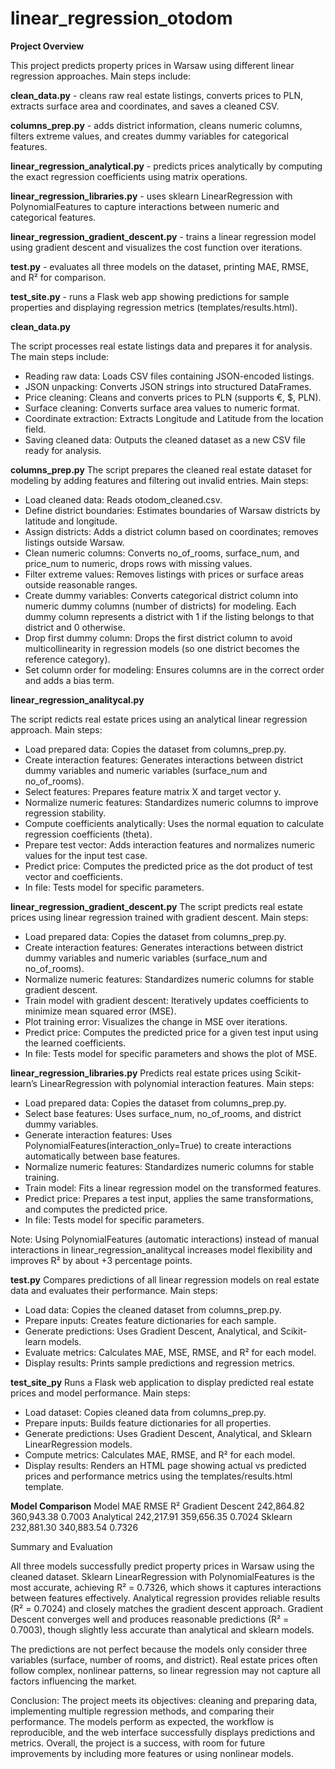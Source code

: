 # linear_regression_otodom


**Project Overview**

This project predicts property prices in Warsaw using different linear regression approaches. Main steps include:

**clean_data.py** - cleans raw real estate listings, converts prices to PLN, extracts surface area and coordinates, and saves a cleaned CSV.

**columns_prep.py** - adds district information, cleans numeric columns, filters extreme values, and creates dummy variables for categorical features.

**linear_regression_analytical.py** - predicts prices analytically by computing the exact regression coefficients using matrix operations.

**linear_regression_libraries.py** - uses sklearn LinearRegression with PolynomialFeatures to capture interactions between numeric and categorical features.

**linear_regression_gradient_descent.py** - trains a linear regression model using gradient descent and visualizes the cost function over iterations.

**test.py** - evaluates all three models on the dataset, printing MAE, RMSE, and R² for comparison.

**test_site.py** - runs a Flask web app showing predictions for sample properties and displaying regression metrics (templates/results.html).







**clean_data.py**

The script processes real estate listings data and prepares it for analysis. The main steps include:

- Reading raw data: Loads CSV files containing JSON-encoded listings.
- JSON unpacking: Converts JSON strings into structured DataFrames.
- Price cleaning: Cleans and converts prices to PLN (supports €, $, PLN).
- Surface cleaning: Converts surface area values to numeric format.
- Coordinate extraction: Extracts Longitude and Latitude from the location field.
- Saving cleaned data: Outputs the cleaned dataset as a new CSV file ready for analysis.




**columns_prep.py**
The script prepares the cleaned real estate dataset for modeling by adding features and filtering out invalid entries. 
Main steps:
- Load cleaned data: Reads otodom_cleaned.csv.
- Define district boundaries: Estimates boundaries of Warsaw districts by latitude and longitude.
- Assign districts: Adds a district column based on coordinates; removes listings outside Warsaw.
- Clean numeric columns: Converts no_of_rooms, surface_num, and price_num to numeric, drops rows with missing values.
- Filter extreme values: Removes listings with prices or surface areas outside reasonable ranges.
- Create dummy variables: Converts categorical district column into numeric dummy columns (number of districts) for modeling. Each dummy column represents a district with 1 if the listing belongs to that district
  and 0 otherwise.
- Drop first dummy column: Drops the first district column to avoid multicollinearity in regression models (so one district becomes the reference category).
- Set column order for modeling: Ensures columns are in the correct order and adds a bias term.




**linear_regression_analitycal.py**

The script redicts real estate prices using an analytical linear regression approach. 
Main steps:
- Load prepared data: Copies the dataset from columns_prep.py.
- Create interaction features: Generates interactions between district dummy variables and numeric variables (surface_num and no_of_rooms).
- Select features: Prepares feature matrix X and target vector y.
- Normalize numeric features: Standardizes numeric columns to improve regression stability.
- Compute coefficients analytically: Uses the normal equation to calculate regression coefficients (theta).
- Prepare test vector: Adds interaction features and normalizes numeric values for the input test case.
- Predict price: Computes the predicted price as the dot product of test vector and coefficients.
- In file: Tests model for specific parameters.


**linear_regression_gradient_descent.py**
The script predicts real estate prices using linear regression trained with gradient descent. 
Main steps:
- Load prepared data: Copies the dataset from columns_prep.py.
- Create interaction features: Generates interactions between district dummy variables and numeric variables (surface_num and no_of_rooms).
- Normalize numeric features: Standardizes numeric columns for stable gradient descent.
- Train model with gradient descent: Iteratively updates coefficients to minimize mean squared error (MSE).
- Plot training error: Visualizes the change in MSE over iterations.
- Predict price: Computes the predicted price for a given test input using the learned coefficients.
- In file: Tests model for specific parameters and shows the plot of MSE.



**linear_regression_libraries.py**
Predicts real estate prices using Scikit-learn’s LinearRegression with polynomial interaction features. 
Main steps:
- Load prepared data: Copies the dataset from columns_prep.py.
- Select base features: Uses surface_num, no_of_rooms, and district dummy variables.
- Generate interaction features: Uses PolynomialFeatures(interaction_only=True) to create interactions automatically between base features.
- Normalize numeric features: Standardizes numeric columns for stable training.
- Train model: Fits a linear regression model on the transformed features.
- Predict price: Prepares a test input, applies the same transformations, and computes the predicted price.
- In file: Tests model for specific parameters.

Note: Using PolynomialFeatures (automatic interactions) instead of manual interactions in linear_regression_analitycal increases model flexibility and improves R² by about +3 percentage points.



**test.py**
Compares predictions of all linear regression models on real estate data and evaluates their performance. 
Main steps:
- Load data: Copies the cleaned dataset from columns_prep.py.
- Prepare inputs: Creates feature dictionaries for each sample.
- Generate predictions: Uses Gradient Descent, Analytical, and Scikit-learn models.
- Evaluate metrics: Calculates MAE, MSE, RMSE, and R² for each model.
- Display results: Prints sample predictions and regression metrics.



**test_site_py**
Runs a Flask web application to display predicted real estate prices and model performance. 
Main steps:
- Load dataset: Copies cleaned data from columns_prep.py.
- Prepare inputs: Builds feature dictionaries for all properties.
- Generate predictions: Uses Gradient Descent, Analytical, and Sklearn LinearRegression models.
- Compute metrics: Calculates MAE, RMSE, and R² for each model.
- Display results: Renders an HTML page showing actual vs predicted prices and performance metrics using the templates/results.html template.




**Model Comparison**
Model                   MAE	        RMSE	    R²
Gradient Descent	242,864.82	360,943.38	0.7003
Analytical	        242,217.91	359,656.35	0.7024
Sklearn	            232,881.30	340,883.54	0.7326


Summary and Evaluation

All three models successfully predict property prices in Warsaw using the cleaned dataset.
Sklearn LinearRegression with PolynomialFeatures is the most accurate, achieving R² = 0.7326, which shows it captures interactions between features effectively.
Analytical regression provides reliable results (R² = 0.7024) and closely matches the gradient descent approach.
Gradient Descent converges well and produces reasonable predictions (R² = 0.7003), though slightly less accurate than analytical and sklearn models.

The predictions are not perfect because the models only consider three variables (surface, number of rooms, and district). Real estate prices often follow complex, nonlinear patterns, 
so linear regression may not capture all factors influencing the market.

Conclusion:
The project meets its objectives: cleaning and preparing data, implementing multiple regression methods, and comparing their performance.
The models perform as expected, the workflow is reproducible, and the web interface successfully displays predictions and metrics. Overall, the project is a success,
with room for future improvements by including more features or using nonlinear models.
